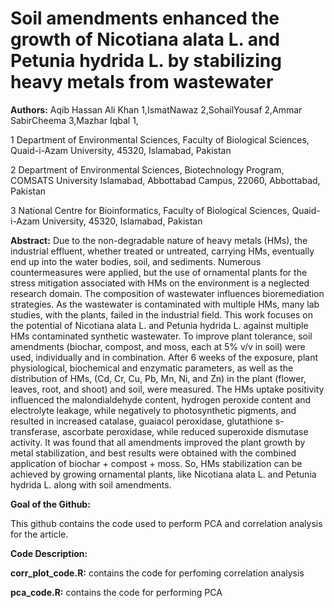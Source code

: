# Soil amendments enhanced the growth of Nicotiana alata L. and Petunia hydrida L. by stabilizing heavy metals from wastewater

**Authors:** Aqib Hassan Ali Khan 1,IsmatNawaz 2,SohailYousaf 2,Ammar SabirCheema 3,Mazhar Iqbal 1,

1 Department of Environmental Sciences, Faculty of Biological Sciences, Quaid-i-Azam University, 45320, Islamabad, Pakistan

2 Department of Environmental Sciences, Biotechnology Program, COMSATS University Islamabad, Abbottabad Campus, 22060, Abbottabad, Pakistan

3 National Centre for Bioinformatics, Faculty of Biological Sciences, Quaid-i-Azam University, 45320, Islamabad, Pakistan


**Abstract:** Due to the non-degradable nature of heavy metals (HMs), the industrial effluent, whether treated or untreated, carrying HMs, eventually end up into the water bodies, soil, and sediments. Numerous countermeasures were applied, but the use of ornamental plants for the stress mitigation associated with HMs on the environment is a neglected research domain. The composition of wastewater influences bioremediation strategies. As the wastewater is contaminated with multiple HMs, many lab studies, with the plants, failed in the industrial field. This work focuses on the potential of Nicotiana alata L. and Petunia hydrida L. against multiple HMs contaminated synthetic wastewater. To improve plant tolerance, soil amendments (biochar, compost, and moss, each at 5% v/v in soil) were used, individually and in combination. After 6 weeks of the exposure, plant physiological, biochemical and enzymatic parameters, as well as the distribution of HMs, (Cd, Cr, Cu, Pb, Mn, Ni, and Zn) in the plant (flower, leaves, root, and shoot) and soil, were measured. The HMs uptake positivity influenced the malondialdehyde content, hydrogen peroxide content and electrolyte leakage, while negatively to photosynthetic pigments, and resulted in increased catalase, guaiacol peroxidase, glutathione s-transferase, ascorbate peroxidase, while reduced superoxide dismutase activity. It was found that all amendments improved the plant growth by metal stabilization, and best results were obtained with the combined application of biochar + compost + moss. So, HMs stabilization can be achieved by growing ornamental plants, like Nicotiana alata L. and Petunia hydrida L. along with soil amendments.

**Goal of the Github:** 

This github contains the code used to perform PCA and correlation analysis for the article.


**Code Description:**

**corr_plot_code.R:** contains the code for perfoming correlation analysis

**pca_code.R:** contains the code for performing PCA 

